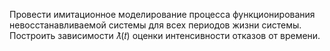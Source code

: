 Провести имитационное моделирование процесса функционирования невосстанавливаемой системы для всех периодов жизни системы. Построить зависимости 𝜆̂(𝑡) оценки интенсивности отказов от времени.
